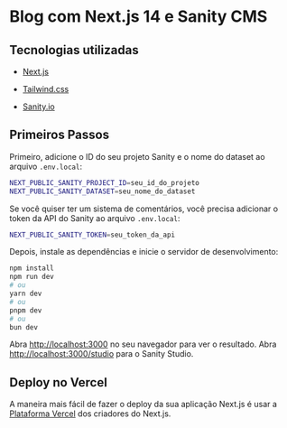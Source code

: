# Blog com Next.js 14 e Sanity CMS

## Tecnologias utilizadas

- [Next.js](https://nextjs.org/)

- [Tailwind.css](https://tailwindcss.com/)

- [Sanity.io](https://www.sanity.io)


## Primeiros Passos

Primeiro, adicione o ID do seu projeto Sanity e o nome do dataset ao arquivo `.env.local`:

```bash
NEXT_PUBLIC_SANITY_PROJECT_ID=seu_id_do_projeto
NEXT_PUBLIC_SANITY_DATASET=seu_nome_do_dataset
```

Se você quiser ter um sistema de comentários, você precisa adicionar o token da API do Sanity ao arquivo `.env.local`:

```bash
NEXT_PUBLIC_SANITY_TOKEN=seu_token_da_api
```

Depois, instale as dependências e inicie o servidor de desenvolvimento:

```bash
npm install
npm run dev
# ou
yarn dev
# ou
pnpm dev
# ou
bun dev
```

Abra [http://localhost:3000](http://localhost:3000) no seu navegador para ver o resultado.
Abra [http://localhost:3000/studio](http://localhost:3000/studio) para o Sanity Studio.

## Deploy no Vercel

A maneira mais fácil de fazer o deploy da sua aplicação Next.js é usar a [Plataforma Vercel](https://vercel.com/new?utm_medium=default-template&filter=next.js&utm_source=create-next-app&utm_campaign=create-next-app-readme) dos criadores do Next.js.
